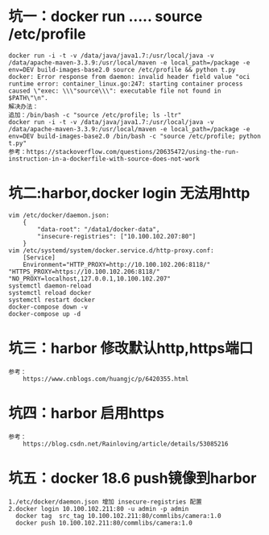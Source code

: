 


# 坑一：docker run ..... source /etc/profile
    docker run -i -t -v /data/java/java1.7:/usr/local/java -v /data/apache-maven-3.3.9:/usr/local/maven -e local_path=/package -e env=DEV build-images-base2.0 source /etc/profile && python t.py
    docker: Error response from daemon: invalid header field value "oci runtime error: container_linux.go:247: starting container process caused \"exec: \\\"source\\\": executable file not found in $PATH\"\n".
    解决办法：
    追加：/bin/bash -c "source /etc/profile; ls -ltr"
    docker run -i -t -v /data/java/java1.7:/usr/local/java -v /data/apache-maven-3.3.9:/usr/local/maven -e local_path=/package -e env=DEV build-images-base2.0 /bin/bash -c "source /etc/profile; python t.py"
    参考：https://stackoverflow.com/questions/20635472/using-the-run-instruction-in-a-dockerfile-with-source-does-not-work
    
# 坑二:harbor,docker login 无法用http
    vim /etc/docker/daemon.json:
        {
            "data-root": "/data1/docker-data",
            "insecure-registries": ["10.100.102.207:80"]
        }
    vim /etc/systemd/system/docker.service.d/http-proxy.conf:
        [Service]
        Environment="HTTP_PROXY=http://10.100.102.206:8118/" "HTTPS_PROXY=https://10.100.102.206:8118/" "NO_PROXY=localhost,127.0.0.1,10.100.102.207"
    systemctl daemon-reload
    systemctl reload docker
    systemctl restart docker
    docker-compose down -v
    docker-compose up -d

# 坑三：harbor 修改默认http,https端口
    参考：
        https://www.cnblogs.com/huangjc/p/6420355.html
    
# 坑四：harbor 启用https
    参考：
        https://blog.csdn.net/Rainloving/article/details/53085216
        
# 坑五：docker 18.6 push镜像到harbor
    1./etc/docker/daemon.json 增加 insecure-registries 配置
    2.docker login 10.100.102.211:80 -u admin -p admin
      docker tag  src_tag 10.100.102.211:80/commlibs/camera:1.0
      docker push 10.100.102.211:80/commlibs/camera:1.0
      
      
      
    
    
    
    
    
    
